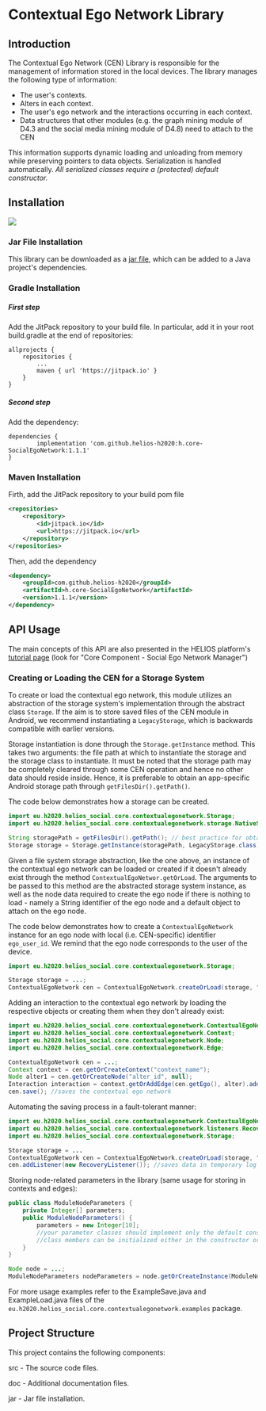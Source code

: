 # Contextual Ego Network Library

## Introduction
The Contextual Ego Network (CEN) Library is responsible for the management of information stored in the local devices. The library manages the following type of information:
- The user's contexts.
- Alters in each context.
- The user's ego network and the interactions occurring in each context.
- Data structures that other modules (e.g. the graph mining module of D4.3 and the social media mining module of D4.8) need to attach to the CEN

This information supports dynamic loading and unloading from memory while preserving pointers to data objects. Serialization is handled automatically. *All serialized classes require a (protected) default constructor.*

## Installation
[![](https://jitpack.io/v/helios-h2020/h.core-SocialEgoNetwork.svg)](https://jitpack.io/#helios-h2020/h.core-SocialEgoNetwork)

### Jar File Installation
This library can be downloaded as a [jar file](https://github.com/helios-h2020/h.core-SocialEgoNetwork/blob/master/jar/h.core-SocialEgoNetwork%201.1.1.jar), which can be added to a
Java project's dependencies.

### Gradle Installation
##### First step
Add the JitPack repository to your build file. In particular, add it in your root build.gradle at the end of repositories:

```
allprojects {
    repositories {
        ...
        maven { url 'https://jitpack.io' }
    }
}
```

##### Second step
Add the dependency:

```
dependencies {
        implementation 'com.github.helios-h2020:h.core-SocialEgoNetwork:1.1.1'
}
```

### Maven Installation
Firth, add the JitPack repository to your build pom file

```xml
<repositories>
	<repository>
	    <id>jitpack.io</id>
	    <url>https://jitpack.io</url>
	</repository>
</repositories>
```

Then, add the dependency

```xml
<dependency>
    <groupId>com.github.helios-h2020</groupId>
    <artifactId>h.core-SocialEgoNetwork</artifactId>
    <version>1.1.1</version>
</dependency>
```

## API Usage

The main concepts of this API are also presented in the HELIOS platform's [tutorial page](https://helios-social.com/helios-for-devs/tutorials/) (look for "Core Component - Social Ego Network Manager")

### Creating or Loading the CEN for a Storage System
To create or load the contextual ego network, this module utilizes an abstraction of the
storage system's implementation through the abstract class `Storage`. If the aim is to
store saved files of the CEN module in Android, we recommend instantiating a `LegacyStorage`,
which is backwards compatible with earlier versions.

Storage instantiation is done through the `Storage.getInstance` method.
This takes two arguments: the file path at  which to instantiate the storage
and the storage class to instantiate. It must be noted
that the storage path may be completely cleared through some CEN operation and hence
no other data should reside inside. Hence, it is preferable to obtain an
app-specific Android storage path through `getFilesDir().getPath()`. 

The code below demonstrates how a storage can be created.


```java
import eu.h2020.helios_social.core.contextualegonetwork.Storage;
import eu.h2020.helios_social.core.contextualegonetwork.storage.NativeStorage;

String storagePath = getFilesDir().getPath(); // best practice for obtaining the android storage path
Storage storage = Storage.getInstance(storagePath, LegacyStorage.class);
```

Given a file system storage abstraction, like the one above, an instance of the 
contextual ego network can be loaded or created if it doesn't already exist through 
the method `ContextualEgoNetwor.getOrLoad`. The arguments to be passed to this method are
the abstracted storage system instance, as well as the node data required to create the
ego node if there is nothing to load - namely a String identifier of the ego node and a default
object to attach on the ego node.

The code below demonstrates how to create a `ContextualEgoNetwork` instance for an ego
node with local (i.e. CEN-specific) identifier `ego_user_id`. We remind that the ego node
corresponds to the user of the device. 

```java
import eu.h2020.helios_social.core.contextualegonetwork.Storage;

Storage storage = ...;
ContextualEgoNetwork cen = ContextualEgoNetwork.createOrLoad(storage, "ego_user_id", null);
```


Adding an interaction to the contextual ego network by loading the respective objects or creating them when they don't already exist:

```java
import eu.h2020.helios_social.core.contextualegonetwork.ContextualEgoNetwork;
import eu.h2020.helios_social.core.contextualegonetwork.Context;
import eu.h2020.helios_social.core.contextualegonetwork.Node;
import eu.h2020.helios_social.core.contextualegonetwork.Edge;

ContextualEgoNetwork cen = ...;
Context context = cen.getOrCreateContext("context_name");
Node alter1 = cen.getOrCreateNode("alter_id", null);
Interaction interaction = context.getOrAddEdge(cen.getEgo(), alter).addDetectedInteraction("interaction_type");
cen.save(); //saves the contextual ego network
```

Automating the saving process in a fault-tolerant manner:

```java
import eu.h2020.helios_social.core.contextualegonetwork.ContextualEgoNetwork;
import eu.h2020.helios_social.core.contextualegonetwork.listeners.RecoveryListener;
import eu.h2020.helios_social.core.contextualegonetwork.Storage;

Storage storage = ...
ContextualEgoNetwork cen = ContextualEgoNetwork.createOrLoad(storage, "ego_user_id", null);
cen.addListener(new RecoveryListener()); //saves data in temporary log files that are resistant to device errors
```


Storing node-related parameters in the library (same usage for storing in contexts and edges):

```java
public class ModuleNodeParameters {
	private Integer[] parameters;
	public ModuleNodeParameters() {
		parameters = new Integer[10];
		//your parameter classes should implement only the default constructor (this enables the constructor-as-default-value) logic
		//class members can be initialized either in the constructor or when first needed
	}
}

Node node = ...;
ModuleNodeParameters nodeParameters = node.getOrCreateInstance(ModuleNodeParameters.class); //calls the default constructor
```

For more usage examples refer to the ExampleSave.java and ExampleLoad.java files of the `eu.h2020.helios_social.core.contextualegonetwork.examples` package.

## Project Structure
This project contains the following components:

src - The source code files.

doc - Additional documentation files.

jar - Jar file installation.